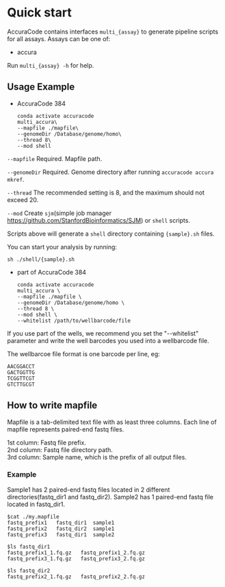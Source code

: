 # Quick start

AccuraCode contains interfaces `multi_{assay}` to generate pipeline scripts for all assays. Assays can be one of:

- accura

Run `multi_{assay} -h` for help.


## Usage Example

- AccuraCode 384

	```
	conda activate accuracode
	multi_accura\
 	--mapfile ./mapfile\
 	--genomeDir /Database/genome/homo\
 	--thread 8\
 	--mod shell
 	```
`--mapfile` Required. Mapfile path.

`--genomeDir` Required. Genome directory after running `accuracode accura mkref`.

`--thread` The recommended setting is 8, and the maximum should not exceed 20.

`--mod` Create `sjm`(simple job manager https://github.com/StanfordBioinformatics/SJM) or `shell` scripts. 

Scripts above will generate a `shell` directory containing `{sample}.sh` files.

You can start your analysis by running:
```
sh ./shell/{sample}.sh
```

- part of AccuraCode 384
	```
	conda activate accuracode
	multi_accura \
 	--mapfile ./mapfile \
 	--genomeDir /Database/genome/homo \
 	--thread 8 \
 	--mod shell \
	--whitelist /path/to/wellbarcode/file
	```

If you use part of the wells, we recommend you set the "--whitelist" parameter and write the well barcodes you used into a wellbarcode file.

The wellbarcoe file format is one barcode per line, eg:
```
AACGGACCT
GACTGGTTG
TCGGTTCGT
GTCTTGCGT
```

## How to write mapfile

Mapfile is a tab-delimited text file with as least three columns. Each line of mapfile represents paired-end fastq files.

1st column: Fastq file prefix.  
2nd column: Fastq file directory path.  
3rd column: Sample name, which is the prefix of all output files.  

### Example

Sample1 has 2 paired-end fastq files located in 2 different directories(fastq_dir1 and fastq_dir2). Sample2 has 1 paired-end fastq file located in fastq_dir1.
```
$cat ./my.mapfile
fastq_prefix1	fastq_dir1	sample1
fastq_prefix2	fastq_dir2	sample1
fastq_prefix3	fastq_dir1	sample2

$ls fastq_dir1
fastq_prefix1_1.fq.gz	fastq_prefix1_2.fq.gz
fastq_prefix3_1.fq.gz	fastq_prefix3_2.fq.gz

$ls fastq_dir2
fastq_prefix2_1.fq.gz	fastq_prefix2_2.fq.gz
```


 
